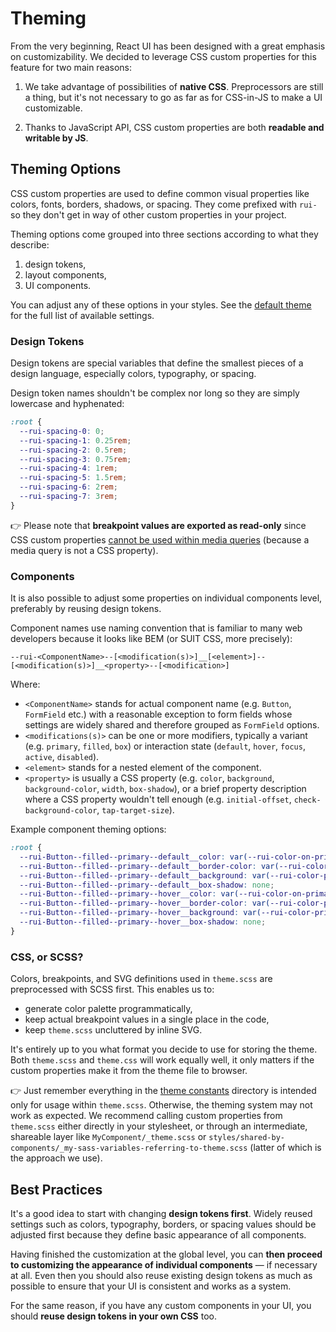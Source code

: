 # Theming

From the very beginning, React UI has been designed with a great emphasis on
customizability. We decided to leverage CSS custom properties for this feature
for two main reasons:

1. We take advantage of possibilities of **native CSS**. Preprocessors are still
   a thing, but it's not necessary to go as far as for CSS-in-JS to make a UI
   customizable.

2. Thanks to JavaScript API, CSS custom properties are both **readable and
   writable by JS**.

## Theming Options

CSS custom properties are used to define common visual properties like colors,
fonts, borders, shadows, or spacing. They come prefixed with `rui-` so they
don't get in way of other custom properties in your project.

Theming options come grouped into three sections according to what they
describe:

1. design tokens,
2. layout components,
3. UI components.

You can adjust any of these options in your styles. See the [default theme] for
the full list of available settings.

### Design Tokens

Design tokens are special variables that define the smallest pieces of a design
language, especially colors, typography, or spacing.

Design token names shouldn't be complex nor long so they are simply lowercase
and hyphenated:

```css
:root {
  --rui-spacing-0: 0;
  --rui-spacing-1: 0.25rem;
  --rui-spacing-2: 0.5rem;
  --rui-spacing-3: 0.75rem;
  --rui-spacing-4: 1rem;
  --rui-spacing-5: 1.5rem;
  --rui-spacing-6: 2rem;
  --rui-spacing-7: 3rem;
}
```

️👉 Please note that **breakpoint values are exported as read-only** since CSS
custom properties [cannot be used within media queries][w3c-custom-properties]
(because a media query is not a CSS property).

### Components

It is also possible to adjust some properties on individual components level,
preferably by reusing design tokens.

Component names use naming convention that is familiar to many
web developers because it looks like BEM (or SUIT CSS, more precisely):

`--rui-<ComponentName>--[<modification(s)>]__[<element>]--[<modification(s)>]__<property>--[<modification>]`

Where:

- `<ComponentName>` stands for actual component name (e.g. `Button`,
  `FormField` etc.) with a reasonable exception to form fields whose settings
  are widely shared and therefore grouped as `FormField` options.
- `<modifications(s)>` can be one or more modifiers, typically a variant (e.g.
  `primary`, `filled`, `box`) or interaction state (`default`, `hover`,
  `focus`, `active`, `disabled`).
- `<element>` stands for a nested element of the component.
- `<property>` is usually a CSS property (e.g. `color`, `background`,
  `background-color`, `width`, `box-shadow`), or a brief property description
  where a CSS property wouldn't tell enough (e.g. `initial-offset`,
  `check-background-color`, `tap-target-size`).

Example component theming options:

```css
:root {
  --rui-Button--filled--primary--default__color: var(--rui-color-on-primary);
  --rui-Button--filled--primary--default__border-color: var(--rui-color-primary);
  --rui-Button--filled--primary--default__background: var(--rui-color-primary);
  --rui-Button--filled--primary--default__box-shadow: none;
  --rui-Button--filled--primary--hover__color: var(--rui-color-on-primary);
  --rui-Button--filled--primary--hover__border-color: var(--rui-color-primary-dark);
  --rui-Button--filled--primary--hover__background: var(--rui-color-primary-dark);
  --rui-Button--filled--primary--hover__box-shadow: none;
}
```

### CSS, or SCSS?

Colors, breakpoints, and SVG definitions used in `theme.scss` are preprocessed
with SCSS first. This enables us to:

- generate color palette programmatically,
- keep actual breakpoint values in a single place in the code,
- keep `theme.scss` uncluttered by inline SVG.

It's entirely up to you what format you decide to use for storing the theme.
Both `theme.scss` and `theme.css` will work equally well, it only matters if
the custom properties make it from the theme file to browser.

👉 Just remember everything in the [theme constants] directory is intended only
for usage within `theme.scss`. Otherwise, the theming system may not work as
expected. We recommend calling custom properties from `theme.scss` either
directly in your stylesheet, or through an intermediate, shareable layer like
`MyComponent/_theme.scss` or
`styles/shared-by-components/_my-sass-variables-referring-to-theme.scss`
(latter of which is the approach we use).

## Best Practices

It's a good idea to start with changing **design tokens first**. Widely reused
settings such as colors, typography, borders, or spacing values should be
adjusted first because they define basic appearance of all components.

Having finished the customization at the global level, you can **then proceed to
customizing the appearance of individual components** — if necessary at all.
Even then you should also reuse existing design tokens as much as possible to
ensure that your UI is consistent and works as a system.

For the same reason, if you have any custom components in your UI, you should
**reuse design tokens in your own CSS** too.

[default theme]: https://github.com/react-ui-org/react-ui/blob/master/src/lib/theme.scss
[theme constants]: https://github.com/react-ui-org/react-ui/blob/master/src/lib/styles/theme-constants
[w3c-custom-properties]: https://www.w3.org/TR/css-variables-1/#using-variables
